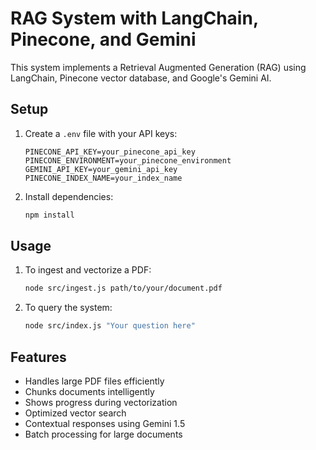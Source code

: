 # RAG System with LangChain, Pinecone, and Gemini

This system implements a Retrieval Augmented Generation (RAG) using LangChain, Pinecone vector database, and Google's Gemini AI.

## Setup

1. Create a `.env` file with your API keys:

   ```
   PINECONE_API_KEY=your_pinecone_api_key
   PINECONE_ENVIRONMENT=your_pinecone_environment
   GEMINI_API_KEY=your_gemini_api_key
   PINECONE_INDEX_NAME=your_index_name
   ```

2. Install dependencies:
   ```bash
   npm install
   ```

## Usage

1. To ingest and vectorize a PDF:

   ```bash
   node src/ingest.js path/to/your/document.pdf
   ```

2. To query the system:
   ```bash
   node src/index.js "Your question here"
   ```

## Features

- Handles large PDF files efficiently
- Chunks documents intelligently
- Shows progress during vectorization
- Optimized vector search
- Contextual responses using Gemini 1.5
- Batch processing for large documents
